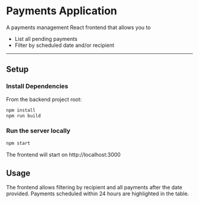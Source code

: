 # Payments Application

A payments management React frontend that allows you to 

- List all pending payments
- Filter by scheduled date and/or recipient

---

## Setup

### Install Dependencies

From the backend project root:

```bash
npm install
npm run build
```
### Run the server locally
```bash
npm start
```
The frontend will start on http://localhost:3000

## Usage
The frontend allows filtering by recipient and all payments after the date provided.
Payments scheduled within 24 hours are highlighted in the table.



